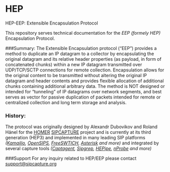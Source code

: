 # HEP
HEP-EEP: Extensible Encapsulation Protocol

This repository serves technical documentation for the _EEP_ *(formely HEP)* Encapsulation Protocol.

###Summary:
The Extensible Encapsulation protocol (“EEP”) provides a method to duplicate an IP datagram to a collector by encapsulating the original datagram and its relative header properties (as payload, in form of concatenated
chunks) within a new IP datagram transmitted over UDP/TCP/SCTP connections for remote collection. Encapsulation allows for the original content to be transmitted without altering the original IP datagram and header contents and provides flexible allocation of additional chunks containing additional arbitrary data. The method is NOT designed
or intended for “tunneling” of IP datagrams over network segments, and best serves as vector for passive duplication of packets intended for remote or centralized collection and long term storage and analysis.

### History:
The protocol was originally designed by Alexandr Dubovikov and Roland Hänel for the [HOMER](http://github.com/sipcapture/homer) [SIPCAPTURE](http://github.com/sipcapture) project and is currently at its third generation (HEP3) and implemented in many leading SIP platforms _([Kamailio](https://github.com/sipcapture/homer/wiki/Examples%3A-Kamailio), [OpenSIPS](https://github.com/sipcapture/homer/wiki/Examples%3A-OpenSIPS), [FreeSWTICH](https://github.com/sipcapture/homer/wiki/Examples%3A-FreeSwitch), [Asterisk](https://reviewboard.asterisk.org/r/3207/) and more)_ and integrated by several capture tools _([Captagent](http://github.com/sipcapture/captagent), [Sipgrep](http://github.com/sipcapture/sipgrep), [HEPipe](http://github.com/sipcapture/hepipe), [nProbe](http://www.ntop.org/products/netflow/nprobe/) and more)_

###Support
For any inquiry related to HEP/EEP please contact [support@sipcapture.org](mailto:support@sipcapture.org)


